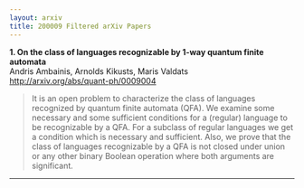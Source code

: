 ```yaml
---
layout: arxiv
title: 200009 Filtered arXiv Papers
---
```


**1.    On the class of languages recognizable by 1-way quantum finite automata**  
Andris Ambainis, Arnolds Kikusts, Maris Valdats  
http://arxiv.org/abs/quant-ph/0009004  
<blockquote>
<p>
It is an open problem to characterize the class of languages recognized by quantum finite automata (QFA). We examine some necessary and some sufficient conditions for a (regular) language to be recognizable by a QFA. For a subclass of regular languages we get a condition which is necessary and sufficient. Also, we prove that the class of languages recognizable by a QFA is not closed under union or any other binary Boolean operation where both arguments are significant.
</p>
</blockquote>

------

